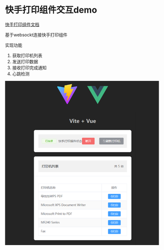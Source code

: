 # 快手打印组件交互demo

[快手打印组件文档](https://docs.qingque.cn/d/home/eZQA41D2h9LGUFaD26bC07e--?identityId=1oEFwmDizx5https:/)

基于websockt连接快手打印组件

实现功能

1. 获取打印机列表
2. 发送打印数据
3. 接收打印完成通知
4. 心跳检测


![](assets/20250222_113842_image.png)
